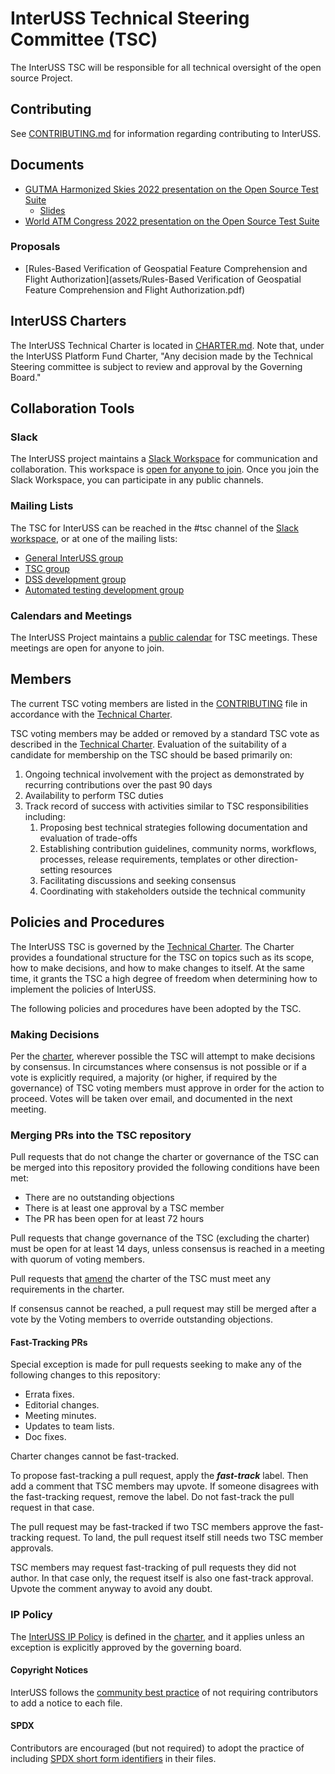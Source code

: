 # InterUSS Technical Steering Committee (TSC)

The InterUSS TSC will be responsible for all technical oversight of the open source Project.

## Contributing

See [CONTRIBUTING.md](CONTRIBUTING.md) for information regarding contributing to InterUSS.

## Documents

* [GUTMA Harmonized Skies 2022 presentation on the Open Source Test Suite](assets/GUTMA_HS22_AnsweringQuestions.md)
    * [Slides](assets/GUTMA_HS22_AnsweringQuestions.pdf)
* [World ATM Congress 2022 presentation on the Open Source Test Suite](assets/WATMC22_InterUSSOpenSourceTestSuite.pdf)

### Proposals

* [Rules-Based Verification of Geospatial Feature Comprehension and Flight Authorization](assets/Rules-Based Verification of Geospatial Feature Comprehension and Flight Authorization.pdf)

## InterUSS Charters

The InterUSS Technical Charter is located in [CHARTER.md](CHARTER.md).  Note that, under the InterUSS Platform Fund Charter, "Any decision made by the Technical Steering committee is subject to review and approval by the Governing Board."

## Collaboration Tools

### Slack

The InterUSS project maintains a [Slack Workspace](https://interuss.slack.com) for communication and collaboration.  This workspace is [open for anyone to join](https://join.slack.com/t/interuss/shared_invite/enQtNzg0OTcxOTIyNjc0LTQyYzM1MTljYWU1NDRkNjFkZmFlYjA0YTgwNjQ5N2U5OTVhMzBlZjY4NWE3YTgwYzVjNzg3ZjE5ZjRjM2M0ODQ).  Once you join the Slack Workspace, you can participate in any public channels. 

### Mailing Lists

The TSC for InterUSS can be reached in the #tsc channel of the [Slack workspace](#slack), or at one of the mailing lists:

* [General InterUSS group](https://lists.interussplatform.org/g/main)
* [TSC group](https://lists.interussplatform.org/g/tsc)
* [DSS development group](https://lists.interussplatform.org/g/dss)
* [Automated testing development group](https://lists.interussplatform.org/g/automated-testing)

### Calendars and Meetings

The InterUSS Project maintains a [public calendar](https://calendar.google.com/calendar/embed?src=c_nn4qg3tof1c73pmrbq7eor1muo%40group.calendar.google.com&ctz=America%2FChicago) for TSC meetings. These meetings are open for anyone to join.

## Members

The current TSC voting members are listed in the [CONTRIBUTING](CONTRIBUTING.md) file in accordance with the [Technical Charter](CHARTER.md).

TSC voting members may be added or removed by a standard TSC vote as described in the [Technical Charter](CHARTER.md#2-technical-steering-committee).  Evaluation of the suitability of a candidate for membership on the TSC should be based primarily on:

1. Ongoing technical involvement with the project as demonstrated by recurring contributions over the past 90 days
1. Availability to perform TSC duties
1. Track record of success with activities similar to TSC responsibilities including:
    1. Proposing best technical strategies following documentation and evaluation of trade-offs
    1. Establishing contribution guidelines, community norms, workflows, processes, release requirements, templates or other direction-setting resources
    1. Facilitating discussions and seeking consensus
    1. Coordinating with stakeholders outside the technical community

## Policies and Procedures

The InterUSS TSC is governed by the [Technical Charter](CHARTER.md). The Charter provides a foundational structure for the TSC on topics such as its scope, how to make decisions, and how to make changes to itself.  At the same time, it grants the TSC a high degree of freedom when determining how to implement the policies of InterUSS. 

The following policies and procedures have been adopted by the TSC.

### Making Decisions

Per the [charter](CHARTER.md), wherever possible the TSC will attempt to make decisions by consensus.  In circumstances where consensus is not possible or if a vote is explicitly required, a majority (or higher, if required by the governance) of TSC voting members must approve in order for the action to proceed.  Votes will be taken over email, and documented in the next meeting.

### Merging PRs into the TSC repository

Pull requests that do not change the charter or governance of the TSC can be merged into this repository provided the following conditions have been met:

* There are no outstanding objections
* There is at least one approval by a TSC member
* The PR has been open for at least 72 hours

Pull requests that change governance of the TSC (excluding the charter) must be open for at least 14 days, unless consensus is reached in a meeting with quorum of voting members.

Pull requests that [amend](CHARTER.md#8-amendments) the charter of the TSC must meet any requirements in the charter.

If consensus cannot be reached, a pull request may still be merged after a vote by the Voting members to override outstanding objections.

#### Fast-Tracking PRs

Special exception is made for pull requests seeking to make any of the following changes to this repository:

- Errata fixes.
- Editorial changes.
- Meeting minutes.
- Updates to team lists.
- Doc fixes.

Charter changes cannot be fast-tracked.

To propose fast-tracking a pull request, apply the ***fast-track*** label. Then add a comment that TSC members may upvote. If someone disagrees with the fast-tracking request, remove the label. Do not fast-track the pull request in that case.

The pull request may be fast-tracked if two TSC members approve the fast-tracking request. To land, the pull request itself still needs two TSC member approvals.

TSC members may request fast-tracking of pull requests they did not author. In that case only, the request itself is also one fast-track approval. Upvote the comment anyway to avoid any doubt.

### IP Policy

The [InterUSS IP Policy](https://github.com/interuss/tsc/blob/main/CHARTER.md#7-intellectual-property-policy) is defined in the [charter](CHARTER.md), and it applies unless an exception is explicitly approved by the governing board.

#### Copyright Notices

InterUSS follows the [community best practice](https://www.linuxfoundation.org/blog/2020/01/copyright-notices-in-open-source-software-projects/) of not requiring contributors to add a notice to each file.

#### SPDX

Contributors are encouraged (but not required) to adopt the practice of including [SPDX short form identifiers](https://spdx.org/ids-how) in their files.
